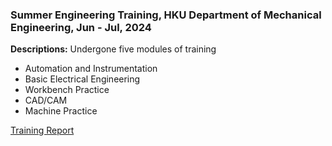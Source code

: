 ### Summer Engineering Training, HKU Department of Mechanical Engineering, Jun - Jul, 2024

**Descriptions:** Undergone five modules of training
- Automation and Instrumentation
- Basic Electrical Engineering
- Workbench Practice
- CAD/CAM
- Machine Practice

[Training Report](https://github.com/Leilazehui/Leilazehui.github.io/blob/main/Assets/Training_Report_Forms_2023_2024_Zhao_Zehui.pdf)
